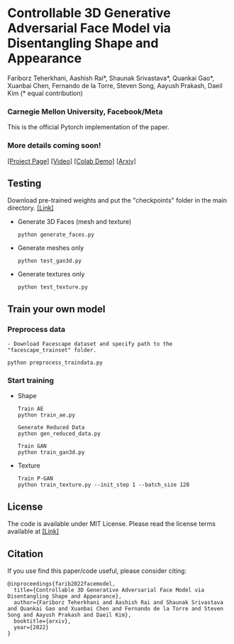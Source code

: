 
# Controllable 3D Generative Adversarial Face Model via Disentangling Shape and Appearance

Fariborz Teherkhani, Aashish Rai*, Shaunak Srivastava*, Quankai Gao*, Xuanbai Chen, Fernando de la Torre, Steven Song, Aayush Prakash, Daeil Kim (* equal contribution)

### Carnegie Mellon University, Facebook/Meta

This is the official Pytorch implementation of the paper.

### More details coming soon!


[[Project Page]](https://aashishrai3799.github.io/3DFaceCAM) [[Video]](https://drive.google.com/file/d/1PqIN4Rzp4vapWs2pUegUEoMhg4lM2Smy/view?usp=sharing) [[Colab Demo]](#) [[Arxiv]](#) 


## Testing

Download pre-trained weights and put the "checkpoints" folder in the main directory. [[Link]](https://drive.google.com/file/d/1hK31wVAoieRiVFydPxnx0MVpx6AnWN1-/view?usp=sharing)

- Generate 3D Faces (mesh and texture)
    ```
    python generate_faces.py
    ```
    
- Generate meshes only
    ```
    python test_gan3d.py
    ```
    
- Generate textures only
    ```
    python test_texture.py
    ```

## Train your own model

### Preprocess data

    - Download Facescape dataset and specify path to the "facescape_trainset" folder.
    
    python preprocess_traindata.py
    

### Start training

- Shape
    ```
    Train AE
    python train_ae.py 
    ```
    ```
    Generate Reduced Data
    python gen_reduced_data.py 
    ```
    
    ```
    Train GAN
    python train_gan3d.py 
    ```

- Texture
    ```
    Train P-GAN
    python train_texture.py --init_step 1 --batch_size 128
    ```

## License

The code is available under MIT License. Please read the license terms available at [[Link]](https://github.com/aashishrai3799/3DFaceCAM/blob/main/LICENSE)

## Citation

If you use find this paper/code useful, please consider citing:

```
@inproceedings{farib2022facemodel,
  title={Controllable 3D Generative Adversarial Face Model via Disentangling Shape and Appearance},
  author={Fariborz Teherkhani and Aashish Rai and Shaunak Srivastava and Quankai Gao and Xuanbai Chen and Fernando de la Torre and Steven Song and Aayush Prakash and Daeil Kim},
  booktitle={arxiv},
  year={2022}
}
```


